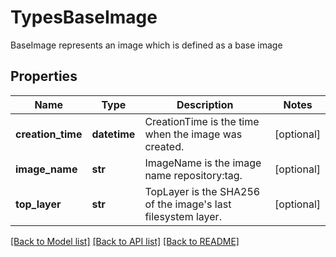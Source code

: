 # TypesBaseImage

BaseImage represents an image which is defined as a base image

## Properties
Name | Type | Description | Notes
------------ | ------------- | ------------- | -------------
**creation_time** | **datetime** | CreationTime is the time when the image was created.  | [optional] 
**image_name** | **str** | ImageName is the image name repository:tag.  | [optional] 
**top_layer** | **str** | TopLayer is the SHA256 of the image&#39;s last filesystem layer.  | [optional] 

[[Back to Model list]](../README.md#documentation-for-models) [[Back to API list]](../README.md#documentation-for-api-endpoints) [[Back to README]](../README.md)


